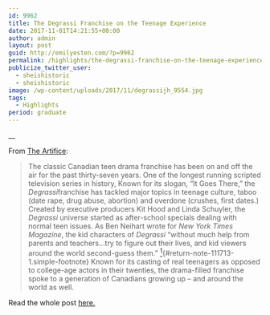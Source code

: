 ```yaml
---
id: 9962
title: The Degrassi Franchise on the Teenage Experience
date: 2017-11-01T14:21:55+00:00
author: admin
layout: post
guid: http://emilyesten.com/?p=9962
permalink: /highlights/the-degrassi-franchise-on-the-teenage-experience/
publicize_twitter_user:
  - sheishistoric
  - sheishistoric
image: /wp-content/uploads/2017/11/degrassijh_9554.jpg
tags:
  - Highlights
period: graduate
---
```

__

From <a href="//the-artifice.com/degrassi-franchise-teenage-experience/" target="_blank" rel="noopener noreferrer">The Artifice</a>:

> The classic Canadian teen drama franchise has been on and off the air for the past thirty-seven years. One of the longest running scripted television series in history, Known for its slogan, “It Goes There,” the <em class="tle">Degrassi</em>franchise has tackled major topics in teenage culture, taboo (date rape, drug abuse, abortion) and overdone (crushes, first dates.) Created by executive producers Kit Hood and Linda Schuyler, the <em class="tle">Degrassi</em> universe started as after-school specials dealing with normal teen issues. As Ben Neihart wrote for <em class="tle">New York Times Magazine</em>, the kid characters of <em class="tle">Degrassi</em> “without much help from parents and teachers…try to figure out their lives, and kid viewers around the world second-guess them.” [<sup>1</sup>](https://the-artifice.com/degrassi-franchise-teenage-experience/#note-111713-1 "Ben Neihart, “DGrassi Is tha Best Teen TV N da WRLD!” The New York Times Magazine, March 20, 2005, accessed August 22, 2017, http://www.nytimes.com/2005/03/20/magazine/dgrassi-is-tha-best-teen-tv-n-da-wrld.html?mcubz=0&_r=0."){#return-note-111713-1.simple-footnote} Known for its casting of real teenagers as opposed to college-age actors in their twenties, the drama-filled franchise spoke to a generation of Canadians growing up – and around the world as well.

Read the whole post <a href="https://the-artifice.com/degrassi-franchise-teenage-experience/" target="_blank" rel="noopener noreferrer">here.</a>

&nbsp;
